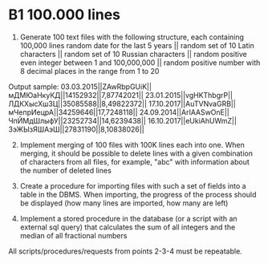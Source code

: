 # B1 100.000 lines

1.	Generate 100 text files with the following structure, each containing 100,000 lines
random date for the last 5 years || random set of 10 Latin characters ||
random set of 10 Russian characters || random positive even integer between 1 and 100,000,000 ||
random positive number with 8 decimal places in the range from 1 to 20

Output sample:
03.03.2015||ZAwRbpGUiK||мДМЮаНкуКД||14152932||7,87742021||
23.01.2015||vgHKThbgrP||ЛДКХысХшЗЦ||35085588||8,49822372||
17.10.2017||AuTVNvaGRB||мЧепрИецрА||34259646||17,7248118||
24.09.2014||ArIAASwOnE||ЧпЙМдШлыфУ||23252734||14,6239438||
16.10.2017||eUkiAhUWmZ||ЗэЖЫзЯШАэШ||27831190||8,10838026||

2.	Implement merging of 100 files with 100K lines each into one.
When merging, it should be possible to delete lines with a given combination of characters
from all files, for example, "abc" with information about the number of deleted lines

3.	Create a procedure for importing files with such a set of fields into a table in the DBMS.
When importing, the progress of the process should be displayed
(how many lines are imported, how many are left)
4.	Implement a stored procedure in the database (or a script with an external sql query)
that calculates the sum of all integers and the median of all fractional numbers

All scripts/procedures/requests from points 2-3-4 must be repeatable.
